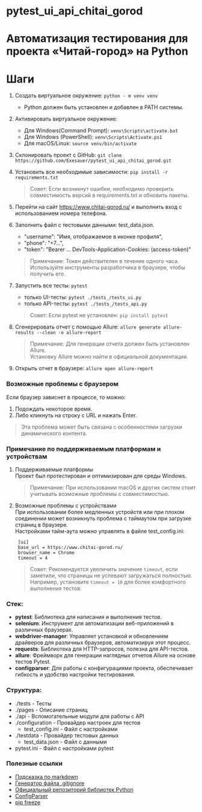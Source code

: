 # pytest_ui_api_chitai_gorod

# Автоматизация тестирования для проекта «Читай-город» на Python

# Шаги
1. Создать виртуальное окружение: `python - m venv venv`
    - Python должен быть установлен и добавлен в PATH системы.
2. Активировать виртуальное окружение:
    - Для Windows(Command Prompt): `venv\Scripts\activate.bat`
    - Для Windows (PowerShell): `venv\Scripts\Activate.ps1`
    - Для macOS/Linux: `source venv/bin/activate`

3. Склонировать проект с GitHub: `git clone https://github.com/Exesauer/pytest_ui_api_chitai_gorod.git`
4. Установить все необходимые зависимости: `pip install -r requirements.txt`
    > Совет: Если возникнут ошибки, необходимо проверить совместимость версий в requirements.txt и обновить пакеты.
5. Перейти на сайт https://www.chitai-gorod.ru/ и выполнить вход с использованием номера телефона.
6. Заполнить файл с тестовыми данными: test_data.json.
    - "username": "Имя, отображаемое в иконке профиля",
    - "phone": "+7...",
    - "token": "Bearer ... DevTools-Application-Cookies: (access-token)"
    > Примечание: Токен действителен в течение одного часа.  
    Используйте инструменты разработчика в браузере, чтобы получить его.
7. Запустить все тесты: `pytest`
    - только UI-тесты: `pytest ./tests_/tests_ui.py`
    - только API-тесты: `pytest ./tests_/tests_api.py`
    > Совет: Если pytest не установлен: `pip install pytest`
8. Сгенерировать отчет с помощью Allure: `allure generate allure-results --clean -o allure-report`
   > Примечание: Для генерации отчета должен быть установлен Allure.  
    Установку Allure можно найти в официальной документации.
9. Открыть отчет в браузере: `allure open allure-report`

### Возможные проблемы с браузером

Если браузер зависнет в процессе, то можно:

1. Подождать некоторое время.
2. Либо кликнуть на строку с URL и нажать Enter.

>Эта проблема может быть связана с особенностями загрузки динамического контента.

### Примечание по поддерживаемым платформам и устройствам

1. Поддерживаемые платформы  
    Проект был протестирован и оптимизирован для среды Windows.
    > Примечание: При использовании macOS и других систем стоит учитывать возможные проблемы с совместимостью.

2. Возможные проблемы с устройствами  
   При использовании более медленных устройств или при плохом соединении может возникнуть проблема с таймаутом при загрузке страниц в браузере.   
    Настройками тайм-аута можно управлять в файле test_config.ini:

        [ui]
        base_url = https://www.chitai-gorod.ru/
        browser_name = Chrome
        timeout = 4
   
    >Совет: Рекомендуется увеличить значение `timeout`, если заметили, что страницы не успевают загружаться полностью. Например, установите `timeout = 10` для более комфортного выполнения тестов.

### Стек:
- **pytest**: Библиотека для написания и выполнения тестов.
- **selenium**: Инструмент для автоматизации веб-приложений в различных браузерах.
- **webdriver-manager**: Управляет установкой и обновлением драйверов для различных браузеров, автоматизируя этот процесс.
- **requests**: Библиотека для HTTP-запросов, полезна для API-тестов.
- **allure**: Фреймворк для генерации наглядных отчетов Allure на основе тестов Pytest.
- **configparser**: Для работы с конфигурациями проекта, обеспечивает гибкость и удобство настройки тестирования.

### Структура:
- ./tests - Тесты
- ./pages - Описание страниц
- ./api - Вспомогательные модули для работы с API
- ./configuration - Провайдер настроек для тестов
    - test_config.ini - Файл с настройками
- ./testdata - Провайдер тестовых данных
    - test_data.json - Файл с данными
- pytest.ini - Файл с настройками pytest

### Полезные ссылки
- [Подсказка по markdown](https://www.markdownguide.org/basic-syntax/)
- [Генератор файла .gitignore](https://www.toptal.com/developers/gitignore)
- [Официальный репозиторий библиотек Python](https://pypi.org/)
- [ConfigParser](https://docs.python.org/3/library/configparser.html)
- [pip freeze](https://pip.pypa.io/en/stable/cli/pip_freeze/)